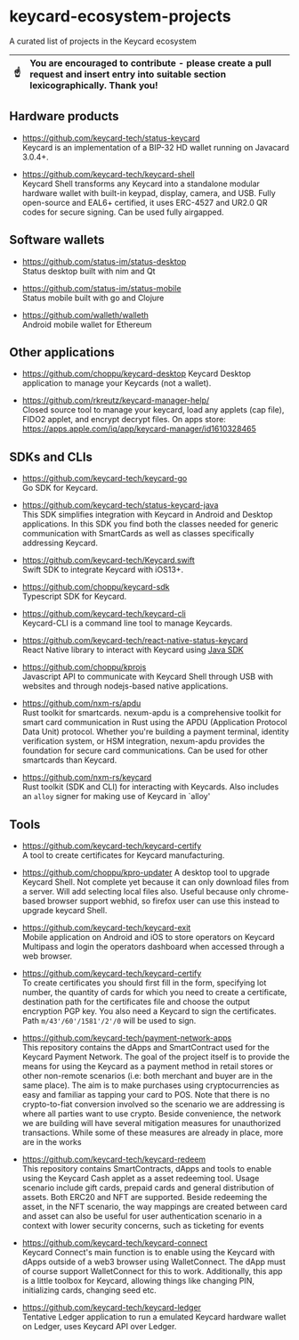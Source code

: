 # keycard-ecosystem-projects
A curated list of projects in the Keycard ecosystem

| :point_up:    | You are encouraged to contribute - please create a pull request and insert entry into suitable section **lexicographically**. Thank you! |
|---------------|:------------------------|


## Hardware products 

- https://github.com/keycard-tech/status-keycard  
Keycard is an implementation of a BIP-32 HD wallet running on Javacard 3.0.4+.

- https://github.com/keycard-tech/keycard-shell  
Keycard Shell transforms any Keycard into a standalone modular hardware wallet with built-in keypad, display, camera, and USB. Fully open-source and EAL6+ certified, it uses ERC-4527 and UR2.0 QR codes for secure signing. Can be used fully airgapped.

## Software wallets 

- https://github.com/status-im/status-desktop  
Status desktop built with nim and Qt

- https://github.com/status-im/status-mobile  
Status mobile built with go and Clojure 

- https://github.com/walleth/walleth  
Android mobile wallet for Ethereum 

## Other applications 

- https://github.com/choppu/keycard-desktop
Keycard Desktop application to manage your Keycards (not a wallet). 

- https://github.com/rkreutz/keycard-manager-help/  
Closed source tool to manage your keycard, load any applets (cap file), FIDO2 applet, and encrypt decrypt files. On apps store: https://apps.apple.com/iq/app/keycard-manager/id1610328465

## SDKs and CLIs

- https://github.com/keycard-tech/keycard-go  
Go SDK for Keycard.

- https://github.com/keycard-tech/status-keycard-java  
This SDK simplifies integration with Keycard in Android and Desktop applications. In this SDK you find both the classes needed for generic communication with SmartCards as well as classes specifically addressing Keycard.

- https://github.com/keycard-tech/Keycard.swift  
Swift SDK to integrate Keycard with iOS13+.

- https://github.com/choppu/keycard-sdk  
Typescript SDK for Keycard.

- https://github.com/keycard-tech/keycard-cli  
Keycard-CLI is a command line tool to manage Keycards.

- https://github.com/keycard-tech/react-native-status-keycard  
React Native library to interact with Keycard using [Java SDK](https://github.com/status-im/status-keycard-java)

- https://github.com/choppu/kprojs  
Javascript API to communicate with Keycard Shell through USB with websites and through nodejs-based native applications.

- https://github.com/nxm-rs/apdu  
Rust toolkit for smartcards. nexum-apdu is a comprehensive toolkit for smart card communication in Rust using the APDU (Application Protocol Data Unit) protocol. Whether you're building a payment terminal, identity verification system, or HSM integration, nexum-apdu provides the foundation for secure card communications. Can be used for other smartcards than Keycard.

- https://github.com/nxm-rs/keycard  
Rust toolkit (SDK and CLI) for interacting with Keycards. Also includes an `alloy` signer for making use of Keycard in `alloy'

## Tools 

- https://github.com/keycard-tech/keycard-certify  
A tool to create certificates for Keycard manufacturing.

- https://github.com/choppu/kpro-updater
A desktop tool to upgrade Keycard Shell. Not complete yet because it can only download files from a server. Will add selecting local files also. Useful because only chrome-based browser support webhid, so firefox user can use this instead to upgrade keycard Shell. 

- https://github.com/keycard-tech/keycard-exit  
Mobile application on Android and iOS to store operators on Keycard Multipass and login the operators dashboard when accessed through a web browser.

- https://github.com/keycard-tech/keycard-certify  
To create certificates you should first fill in the form, specifying lot number, the quantity of cards for which you need to create a certificate, destination path for the certificates file and choose the output encryption PGP key. You also need a Keycard to sign the certificates. Path `m/43'/60'/1581'/2'/0` will be used to sign.

- https://github.com/keycard-tech/payment-network-apps  
This repository contains the dApps and SmartContract used for the Keycard Payment Network. The goal of the project itself is to provide the means for using the Keycard as a payment method in retail stores or other non-remote scenarios (i.e: both merchant and buyer are in the same place). The aim is to make purchases using cryptocurrencies as easy and familiar as tapping your card to POS. Note that there is no crypto-to-fiat conversion involved so the scenario we are addressing is where all parties want to use crypto. Beside convenience, the network we are building will have several mitigation measures for unauthorized transactions. While some of these measures are already in place, more are in the works

- https://github.com/keycard-tech/keycard-redeem  
This repository contains SmartContracts, dApps and tools to enable using the Keycard Cash applet as a asset redeeming tool. Usage scenario include gift cards, prepaid cards and general distribution of assets. Both ERC20 and NFT are supported. Beside redeeming the asset, in the NFT scenario, the way mappings are created between card and asset can also be useful for user authentication scenario in a context with lower security concerns, such as ticketing for events

- https://github.com/keycard-tech/keycard-connect  
Keycard Connect's main function is to enable using the Keycard with dApps outside of a web3 browser using WalletConnect. The dApp must of course support WalletConnect for this to work. Additionally, this app is a little toolbox for Keycard, allowing things like changing PIN, initializing cards, changing seed etc.

- https://github.com/keycard-tech/keycard-ledger  
Tentative Ledger application to run a emulated Keycard hardware wallet on Ledger, uses Keycard API over Ledger.
